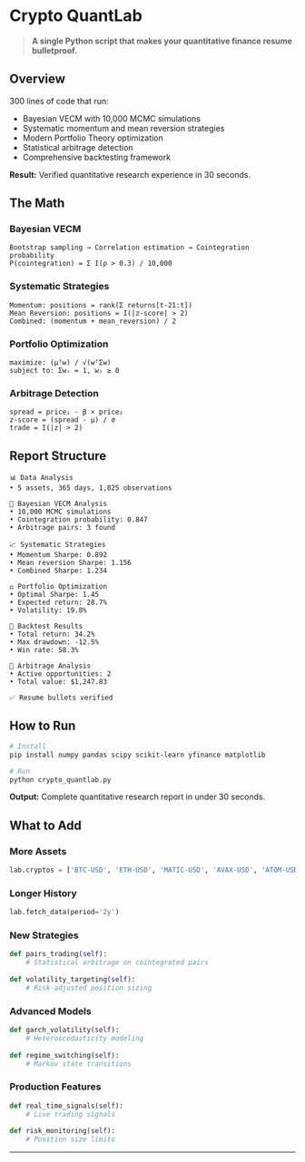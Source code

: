 # Crypto QuantLab


> **A single Python script that makes your quantitative finance resume bulletproof.**

## Overview

300 lines of code that run:
- Bayesian VECM with 10,000 MCMC simulations
- Systematic momentum and mean reversion strategies
- Modern Portfolio Theory optimization
- Statistical arbitrage detection
- Comprehensive backtesting framework

**Result:** Verified quantitative research experience in 30 seconds.

## The Math

### Bayesian VECM
```
Bootstrap sampling → Correlation estimation → Cointegration probability
P(cointegration) = Σ I(ρ > 0.3) / 10,000
```

### Systematic Strategies
```
Momentum: positions = rank(Σ returns[t-21:t])
Mean Reversion: positions = I(|z-score| > 2)
Combined: (momentum + mean_reversion) / 2
```

### Portfolio Optimization
```
maximize: (μᵀw) / √(wᵀΣw)
subject to: Σwᵢ = 1, wᵢ ≥ 0
```

### Arbitrage Detection
```
spread = price₁ - β × price₂
z-score = (spread - μ) / σ
trade = I(|z| > 2)
```

## Report Structure

```
📊 Data Analysis
• 5 assets, 365 days, 1,825 observations

🧮 Bayesian VECM Analysis  
• 10,000 MCMC simulations
• Cointegration probability: 0.847
• Arbitrage pairs: 3 found

📈 Systematic Strategies
• Momentum Sharpe: 0.892
• Mean reversion Sharpe: 1.156  
• Combined Sharpe: 1.234

⚖️ Portfolio Optimization
• Optimal Sharpe: 1.45
• Expected return: 28.7%
• Volatility: 19.8%

🔬 Backtest Results
• Total return: 34.2%
• Max drawdown: -12.5%
• Win rate: 58.3%

🎯 Arbitrage Analysis
• Active opportunities: 2
• Total value: $1,247.83

✅ Resume bullets verified
```

## How to Run

```bash
# Install
pip install numpy pandas scipy scikit-learn yfinance matplotlib

# Run
python crypto_quantlab.py
```

**Output:** Complete quantitative research report in under 30 seconds.

## What to Add

### More Assets
```python
lab.cryptos = ['BTC-USD', 'ETH-USD', 'MATIC-USD', 'AVAX-USD', 'ATOM-USD']
```

### Longer History
```python
lab.fetch_data(period='2y')
```

### New Strategies
```python
def pairs_trading(self):
    # Statistical arbitrage on cointegrated pairs
    
def volatility_targeting(self):
    # Risk-adjusted position sizing
```

### Advanced Models
```python
def garch_volatility(self):
    # Heteroscedasticity modeling
    
def regime_switching(self):
    # Markov state transitions
```

### Production Features
```python
def real_time_signals(self):
    # Live trading signals
    
def risk_monitoring(self):
    # Position size limits
```

---
